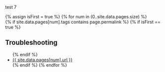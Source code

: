 test 7

{% assign isFirst = true %}
{% for num in (0..site.data.pages.size) %}	
	{% if site.data.pages[num].tags contains page.permalink %}
		{% if isFirst == true %}
			<h2>Troubleshooting</h2>
			<ul>
		{% endif %}
		<li><a href="{{ site.data.pages[num].url }}">{{ site.data.pages[num].url }}</a></li>
	{% endif %}
{% endfor %}
</ul>
